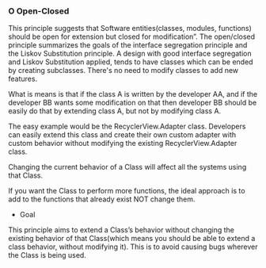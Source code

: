 ### O  Open-Closed
This principle suggests that Software entities(classes, modules, functions) should be open for extension but closed for modification”. 
The open/closed principle summarizes the goals of the interface segregation principle and the Liskov Substitution principle.
A design with good interface segregation and Liskov Substitution applied, tends to have classes which can be ended by creating subclasses. There's no need to modify classes to add new features.

What is means is that if the class A is written by the developer AA, and if the developer BB wants some modification on that then developer BB should be easily do that by extending class A, but not by modifying class A.

The easy example would be the RecyclerView.Adapter class. Developers can easily extend this class and create their own custom adapter with custom behavior without modifying the existing RecyclerView.Adapter class.

Changing the current behavior of a Class will affect all the systems using that Class.

If you want the Class to perform more functions, the ideal approach is to add to the functions that already exist NOT change them.

- Goal

This principle aims to extend a Class’s behavior without changing the existing behavior of that Class(which means you should be able to extend a class behavior, without modifying it). This is to avoid causing bugs wherever the Class is being used.